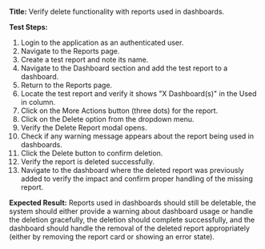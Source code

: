 **Title:** Verify delete functionality with reports used in dashboards.

**Test Steps:**
1. Login to the application as an authenticated user.
2. Navigate to the Reports page.
3. Create a test report and note its name.
4. Navigate to the Dashboard section and add the test report to a dashboard.
5. Return to the Reports page.
6. Locate the test report and verify it shows "X Dashboard(s)" in the Used in column.
7. Click on the More Actions button (three dots) for the report.
8. Click on the Delete option from the dropdown menu.
9. Verify the Delete Report modal opens.
10. Check if any warning message appears about the report being used in dashboards.
11. Click the Delete button to confirm deletion.
12. Verify the report is deleted successfully.
13. Navigate to the dashboard where the deleted report was previously added to verify the impact and confirm proper handling of the missing report.

**Expected Result:**
Reports used in dashboards should still be deletable, the system should either provide a warning about dashboard usage or handle the deletion gracefully, the deletion should complete successfully, and the dashboard should handle the removal of the deleted report appropriately (either by removing the report card or showing an error state).